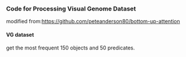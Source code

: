 ### Code for Processing Visual Genome Dataset
modified from:https://github.com/peteanderson80/bottom-up-attention

#### VG dataset
get the most frequent 150 objects and 50 predicates.